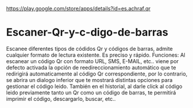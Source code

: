 https://play.google.com/store/apps/details?id=es.achraf.qr

# Escaner-Qr-y-c-digo-de-barras
Escanee diferentes tipos de códidos Qr y códigos de barras, admite cualquier formato de lectura existente. Es preciso y rápido.  Funciones:  Al escanear un código Qr con formato URL, SMS, E-MAIL, etc.. viene por defecto activada la opción de reedireccionamiento automático que te redirigirá automaticamente al código Qr correspondiente, por lo contrario, se abrira un dialogo inferior que te mostrará distintas opciones para gestionar el código leido.  También en el historial, al darle click al código leido previamente tanto un Qr como un código de barras, te permitirá imprimir el código, descargarlo, buscar, etc..
